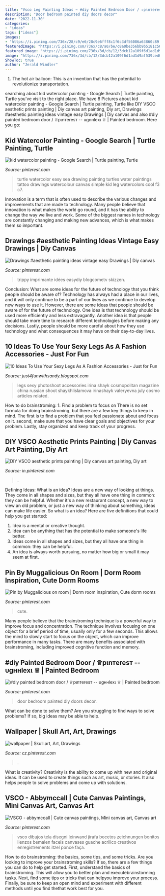 ```yaml
---
title: "Vsco Leg Painting Ideas ~ #diy Painted Bedroom Door / ♕pιnтereѕт -- υgннleхι ♕"
description: "Door bedroom painted diy doors decor"
date: "2022-11-30"
categories:
- "ideas"
tags: ["ideas"]
images:
- "https://i.pinimg.com/736x/28/c9/e6/28c9e6fff8c1f6c3df56086a63860c89.jpg"
featuredImage: "https://i.pinimg.com/736x/c8/a0/be/c8a0be356bb9b5181c50ba5052e7d677.jpg"
featured_image: "https://i.pinimg.com/736x/3d/cb/12/3dcb12a109f6d1ad1d9af539ced06bbc.jpg"
image: "https://i.pinimg.com/736x/3d/cb/12/3dcb12a109f6d1ad1d9af539ced06bbc.jpg"
ShowToc: true
author: "Jerald Windler"
---
```



1. The hot air balloon: This is an invention that has the potential to revolutionize transportation.

	

		
searching about kid watercolor painting - Google Search | Turtle painting, Turtle you've visit to the right place. We have 8 Pictures about kid watercolor painting - Google Search | Turtle painting, Turtle like DIY VSCO aesthetic prints painting | Diy canvas art painting, Diy art, Drawings #aesthetic painting ideas vintage easy Drawings | Diy canvas and also #diy painted bedroom door / ♕pιnтereѕт -- υgннleхι ♕ | Painted bedroom. Here you go:
		
    
## Kid Watercolor Painting - Google Search | Turtle Painting, Turtle

<img loading=lazy src="https://i.pinimg.com/736x/1e/b4/8a/1eb48afe16094f38a30ee2dac26468f3--water-turtles-sea-turtles.jpg" onerror="this.onerror=null;this.src='https://tse3.mm.bing.net/th?id=OIP.4O944gUmwqFZA4MkWTE32gHaJ6&amp;pid=15.1';" alt="kid watercolor painting - Google Search | Turtle painting, Turtle">

_Source: pinterest.com_

>turtle watercolor easy sea drawing painting turtles water paintings tattoo drawings watercolour canvas simple kid leg watercolors cool f3 c7. 

	

Innovation is a term that is often used to describe the various changes and improvements that are made to technology. Many people believe that innovation is what makes the world go round, and it has the ability to change the way we live and work. Some of the biggest names in technology are constantly changing and making new advances, which is what makes them so important.

    
## Drawings #aesthetic Painting Ideas Vintage Easy Drawings | Diy Canvas

<img loading=lazy src="https://i.pinimg.com/736x/c8/a0/be/c8a0be356bb9b5181c50ba5052e7d677.jpg" onerror="this.onerror=null;this.src='https://tse2.mm.bing.net/th?id=OIP.AngA2CghscHpvYDnx9VzFQHaJ4&amp;pid=15.1';" alt="Drawings #aesthetic painting ideas vintage easy Drawings | Diy canvas">

_Source: pinterest.com_

>trippy imprimante idées easydiy blogcometv skizzen. 

	

Conclusion: What are some ideas for the future of technology that you think people should be aware of?
Technology has always had a place in our lives, and it will only continue to be a part of our lives as we continue to develop new ways to use it. However, there are some ideas that people should be aware of for the future of technology. One idea is that technology should be used more efficiently and less extravagantly. Another idea is that people should take more time to research different technologies before making any decisions. Lastly, people should be more careful about how they use technology and what consequences it may have on their day-to-day lives.

    
## 10 Ideas To Use Your Sexy Legs As A Fashion Accessories - Just For Fun

<img loading=lazy src="http://2.bp.blogspot.com/-sOYgGDnjLhI/VbsRN9r08HI/AAAAAAAAAgE/aU3VfEunsAM/s1600/Ideas%2BTo%2BUse%2BYour%2BSexy%2BLegs%2BAs%2BA%2BFashion%2BAccessories%2B9.jpg" onerror="this.onerror=null;this.src='https://tse2.mm.bing.net/th?id=OIP.2o6rea76RHYoLNDd2kLOrQHaJ4&amp;pid=15.1';" alt="10 Ideas To Use Your Sexy Legs As A Fashion Accessories - Just for Fun">

_Source: just4funwithsandy.blogspot.com_

>legs sexy photoshoot accessories irina shayk cosmopolitan magazine china russian shoot shaykhlislamova irinashayk valeryevna july cosmo articles related. 

	

How to do brainstroming: 1. Find a problem to focus on
There is no set formula for doing brainstroming, but there are a few key things to keep in mind. The first is to find a problem that you feel passionate about and focus on it. second, make sure that you have clear goals and objectives for your problem. Lastly, stay organized and keep track of your progress.

    
## DIY VSCO Aesthetic Prints Painting | Diy Canvas Art Painting, Diy Art

<img loading=lazy src="https://i.pinimg.com/736x/3d/cb/12/3dcb12a109f6d1ad1d9af539ced06bbc.jpg" onerror="this.onerror=null;this.src='https://tse4.mm.bing.net/th?id=OIP.iqWw5mc-sPaheHApjwpbEAHaJ4&amp;pid=15.1';" alt="DIY VSCO aesthetic prints painting | Diy canvas art painting, Diy art">

_Source: in.pinterest.com_

>. 

	

Defining Ideas: What is an idea?
Ideas are a new way of looking at things. They come in all shapes and sizes, but they all have one thing in common: they can be helpful. Whether it's a new restaurant concept, a new way to view an old problem, or just a new way of thinking about something, ideas can make life easier. So what is an idea? Here are five definitions that could help you get started: 
1) Idea is a mental or creative thought.
2) Idea can be anything that has the potential to make someone's life better.
3) Ideas come in all shapes and sizes, but they all have one thing in common: they can be helpful.
4) An idea is always worth pursuing, no matter how big or small it may seem at first.

    
## Pin By Muggalicious On Room | Dorm Room Inspiration, Cute Dorm Rooms

<img loading=lazy src="https://i.pinimg.com/736x/b0/94/d4/b094d4040f16cb127f5b1f03a190fcae.jpg" onerror="this.onerror=null;this.src='https://tse1.mm.bing.net/th?id=OIP.H8pFMZF-tNb4xmdlMEjsowHaJ4&amp;pid=15.1';" alt="Pin by Muggalicious on room | Dorm room inspiration, Cute dorm rooms">

_Source: pinterest.com_

>cute. 

	

Many people believe that the brainstroming technique is a powerful way to improve focus and concentration. The technique involves focusing on one object for a brief period of time, usually only for a few seconds. This allows the mind to slowly start to focus on the object, which can improve performance in many tasks. There are many benefits associated with brainstroming, including improved cognitive function and memory.

    
## #diy Painted Bedroom Door / ♕pιnтereѕт -- υgннleхι ♕ | Painted Bedroom

<img loading=lazy src="https://i.pinimg.com/736x/c5/5b/e0/c55be0dabc6b3b2a19d6e76f4f82dd8d.jpg" onerror="this.onerror=null;this.src='https://tse4.mm.bing.net/th?id=OIP.IZOdhXMd45nwZ_sELYFCEwHaNL&amp;pid=15.1';" alt="#diy painted bedroom door / ♕pιnтereѕт -- υgннleхι ♕ | Painted bedroom">

_Source: pinterest.com_

>door bedroom painted diy doors decor. 

	

What can be done to solve them?
Are you struggling to find ways to solve problems? If so, big ideas may be able to help.

    
## Wallpaper | Skull Art, Art, Drawings

<img loading=lazy src="https://i.pinimg.com/736x/21/da/1e/21da1e39f8a124e174ed32d2bd97f4e0.jpg" onerror="this.onerror=null;this.src='https://tse1.mm.bing.net/th?id=OIP.X-d6gZdclSxRxifWPrl4xwHaNL&amp;pid=15.1';" alt="wallpaper | Skull art, Art, Drawings">

_Source: cz.pinterest.com_

>. 

	

What is creativity?
Creativity is the ability to come up with new and original ideas. It can be used to create things such as art, music, or stories. It also helps people to solve problems and come up with solutions.

    
## VSCO - Abbymccall | Cute Canvas Paintings, Mini Canvas Art, Canvas Art

<img loading=lazy src="https://i.pinimg.com/736x/28/c9/e6/28c9e6fff8c1f6c3df56086a63860c89.jpg" onerror="this.onerror=null;this.src='https://tse4.mm.bing.net/th?id=OIP.DF_vTITTLj3E2Bn_xzZ5mgHaJ4&amp;pid=15.1';" alt="VSCO - abbymccall | Cute canvas paintings, Mini canvas art, Canvas art">

_Source: pinterest.com_

>vsco dibujos tela disegni leinwand jirafa bocetos zeichnungen bonitos lienzos bemalen faceis canvases guache acrilico creativos enregistrements itzel ponce faça. 

	

How to do brainstroming: the basics, some tips, and some tricks.
Are you looking to improve your brainstroming skills? If so, there are a few things you can do to help get started. First, understand the basics of brainstroming. This will allow you to better plan and executebrainstorming tasks. Next, find some tips or tricks that can helpyou improve your process. Finally, be sure to keep an open mind and experiment with different methods until you find thethat work best for you.

